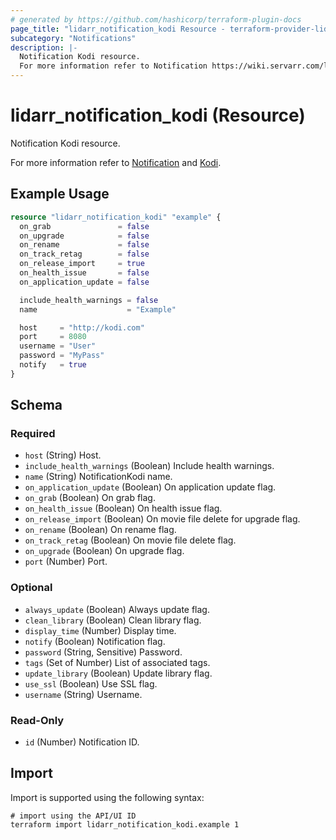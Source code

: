 ```yaml
---
# generated by https://github.com/hashicorp/terraform-plugin-docs
page_title: "lidarr_notification_kodi Resource - terraform-provider-lidarr"
subcategory: "Notifications"
description: |-
  Notification Kodi resource.
  For more information refer to Notification https://wiki.servarr.com/lidarr/settings#connect and Kodi https://wiki.servarr.com/lidarr/supported#xbmc.
---
```


# lidarr_notification_kodi (Resource)

<!-- subcategory:Notifications -->Notification Kodi resource.
For more information refer to [Notification](https://wiki.servarr.com/lidarr/settings#connect) and [Kodi](https://wiki.servarr.com/lidarr/supported#xbmc).

## Example Usage

```terraform
resource "lidarr_notification_kodi" "example" {
  on_grab               = false
  on_upgrade            = false
  on_rename             = false
  on_track_retag        = false
  on_release_import     = true
  on_health_issue       = false
  on_application_update = false

  include_health_warnings = false
  name                    = "Example"

  host     = "http://kodi.com"
  port     = 8080
  username = "User"
  password = "MyPass"
  notify   = true
}
```

<!-- schema generated by tfplugindocs -->
## Schema

### Required

- `host` (String) Host.
- `include_health_warnings` (Boolean) Include health warnings.
- `name` (String) NotificationKodi name.
- `on_application_update` (Boolean) On application update flag.
- `on_grab` (Boolean) On grab flag.
- `on_health_issue` (Boolean) On health issue flag.
- `on_release_import` (Boolean) On movie file delete for upgrade flag.
- `on_rename` (Boolean) On rename flag.
- `on_track_retag` (Boolean) On movie file delete flag.
- `on_upgrade` (Boolean) On upgrade flag.
- `port` (Number) Port.

### Optional

- `always_update` (Boolean) Always update flag.
- `clean_library` (Boolean) Clean library flag.
- `display_time` (Number) Display time.
- `notify` (Boolean) Notification flag.
- `password` (String, Sensitive) Password.
- `tags` (Set of Number) List of associated tags.
- `update_library` (Boolean) Update library flag.
- `use_ssl` (Boolean) Use SSL flag.
- `username` (String) Username.

### Read-Only

- `id` (Number) Notification ID.

## Import

Import is supported using the following syntax:

```shell
# import using the API/UI ID
terraform import lidarr_notification_kodi.example 1
```
